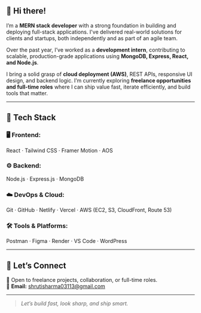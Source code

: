 ## 👋 Hi there!

I’m a **MERN stack developer** with a strong foundation in building and deploying full-stack applications. I've delivered real-world solutions for clients and startups, both independently and as part of an agile team.

Over the past year, I’ve worked as a **development intern**, contributing to scalable, production-grade applications using **MongoDB, Express, React, and Node.js**.

I bring a solid grasp of **cloud deployment (AWS)**, REST APIs, responsive UI design, and backend logic. I’m currently exploring **freelance opportunities and full-time roles** where I can ship value fast, iterate efficiently, and build tools that matter.

---

## 🔧 Tech Stack

### 🖥 Frontend:  
React · Tailwind CSS · Framer Motion · AOS

### ⚙️ Backend:  
Node.js · Express.js · MongoDB

### ☁️ DevOps & Cloud:  
Git · GitHub · Netlify · Vercel · AWS (EC2, S3, CloudFront, Route 53)

### 🛠 Tools & Platforms:  
Postman · Figma · Render · VS Code · WordPress

---

## 🤝 Let’s Connect

💼 Open to freelance projects, collaboration, or full-time roles.  
📩 **Email:** shrutisharma03113@gmail.com

---

> *Let’s build fast, look sharp, and ship smart.*
